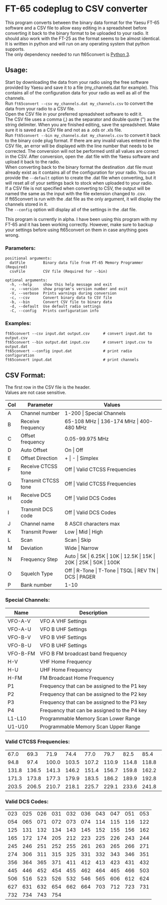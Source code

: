 # FT-65 codeplug to CSV converter
This program converts between the binary data format for the Yaesu FT-65 software and a CSV file to allow easy editing in a spreadsheet before converting it back to the binary format to be uploaded to your radio. It should also work with the FT-25 as the format seems to be almost identical.
It is written in python and will run on any operating system that python supports.  
The only dependency needed to run ft65convert is [Python 3](https://www.python.org/downloads/).

## Usage:
Start by downloading the data from your radio using the free software provided by Yaesu and save it to a file (my_channels.dat for example). This contains all of the configuration data for your radio as well as all of the channels.  
Run `ft65convert --csv my_channels.dat my_channels.csv` to convert the data from your radio to a CSV file.  
Open the CSV file in your preferred spreadsheet software to edit it.  
The CSV file uses a comma (,) as the separator and double quote (") as the string delimiter. 
When you are finished editing, save the spreadsheet. Make sure it is saved as a CSV file and not as a .ods or .xls file.  
Run `ft65convert --bin my_channels.dat my_channels.csv` to convert it back to the binary code plug format. If there are any invalid values entered in the CSV file, an error will be displayed with the line number that needs to be corrected. The conversion will not be performed until all values are correct in the CSV. After conversion, open the .dat file with the Yaesu software and upload it back to the radio.  
When converting back to the binary format the destination .dat file must already exist as it contains all of the configuration for your radio. You can provide the `--default` option to create the .dat file when converting, but it will reset all of your settings back to stock when uploaded to your radio.  
If a CSV file is not specified when converting to CSV, the output will be named the same as the input with the file extension changed to .csv.  
If ft65convert is run with the .dat file as the only argument, it will display the channels stored in it.  
The `--config` option will display all of the settings in the .dat file.

This program is currently in alpha. I have been using this program with my FT-65 and it has been working correctly. However, make sure to backup your settings before using ft65convert on them in case anything goes wrong.

### Parameters:
    positional arguments:
      datFile        Binary data file from FT-65 Memory Programmer (Required)
      csvFile        CSV file (Required for --bin)
    
    optional arguments:
      -h, --help     show this help message and exit
      -v, --version  show program's version number and exit
      -V, --verbose  Prints warnings during conversion
      -c, --csv      Convert binary data to CSV file
      -b, --bin      Convert CSV file to binary data
      -d, --default  Use default radio settings
      -C, --config   Prints configuration info

### Examples:
    ft65convert --csv input.dat output.csv      # convert input.dat to output.csv
    ft65convert --bin output.dat input.csv      # convert input.csv to output.dat
    ft65convert --config input.dat              # print radio configuration
    ft65convert input.dat                       # print channels


## CSV Format:
The first row in the CSV file is the header.  
Values are not case sensitive.

| Col | Parameter            | Values |
| --- | -------------------- | --- |
|  A  |  Channel number      | 1-200 \| Special Channels
|  B  |  Receive frequency   | 65-108 MHz \| 136-174 MHz \| 400-480 MHz
|  C  |  Offset frequency    | 0.05-99.975 MHz
|  D  |  Auto Offset         | On \| Off
|  E  |  Offset Direction    | + \| - \| Simplex
|  F  |  Receive CTCSS tone  | Off \| Valid CTCSS Frequencies
|  G  |  Transmit CTCSS tone | Off \| Valid CTCSS Frequencies
|  H  |  Receive DCS code    | Off \| Valid DCS Codes
|  I  |  Transmit DCS code   | Off \| Valid DCS Codes
|  J  |  Channel name        | 8 ASCII characters max
|  K  |  Transmit Power      | Low \| Mid \| High
|  L  |  Scan                | Scan \| Skip
|  M  |  Deviation           | Wide \| Narrow
|  N  |  Frequency Step      | Auto \| 5K \| 6.25K \| 10K \| 12.5K \| 15K \| 20K \| 25K \| 50K \| 100K
|  O  |  Squelch Type        | Off \| R-Tone \| T-Tone \| TSQL \| REV TN \| DCS \| PAGER
|  P  |  Bank number         | 1-10

### Special Channels:
| Name     | Description                                   |
|----------|----------------------------------------------|
| VFO-A-V  | VFO A VHF Settings                           |
| VFO-A-U  | VFO B UHF Settings                           |
| VFO-B-V  | VFO B VHF Settings                           |
| VFO-B-U  | VFO B UHF Settings                           |
| VFO-B-FM | VFO B FM broadcast band frequency            |
| H-V      | VHF Home Frequency                           |
| H-U      | UHF Home Frequency                           |
| H-FM     | FM Broadcast Home Frequency                  |
| P1       | Frequency that can be assigned to the P1 key |
| P2       | Frequency that can be assigned to the P2 key | 
| P3       | Frequency that can be assigned to the P3 key |
| P4       | Frequency that can be assigned to the P4 key |
| L1-L10   | Programmable Memory Scan Lower Range         |
| U1-U10   | Programmable Memory Scan Upper Range         |

### Valid CTCSS Frequencies:
|       |       |       |       |       |       |       |       |       |       |
| ----- | ------| ----- | ----- | ----- | ----- | ----- | ----- | ----- | ----- |
|  67.0 |  69.3 |  71.9 |  74.4 |  77.0 |  79.7 |  82.5 |  85.4 |  88.5 |  91.5 |
|  94.8 |  97.4 | 100.0 | 103.5 | 107.2 | 110.9 | 114.8 | 118.8 | 123.0 | 127.3 |
| 131.8 | 136.5 | 141.3 | 146.2 | 151.4 | 156.7 | 159.8 | 162.2 | 165.5 | 167.9 |
| 171.3 | 173.8 | 177.3 | 179.9 | 183.5 | 186.2 | 189.9 | 192.8 | 196.6 | 199.5 |
| 203.5 | 206.5 | 210.7 | 218.1 | 225.7 | 229.1 | 233.6 | 241.8 | 250.3 | 254.1 |

### Valid DCS Codes:
|     |     |     |     |     |     |     |     |     |     |
| --- | ----| --- | --- | --- | --- | --- | --- | --- | --- |
| 023 | 025 | 026 | 031 | 032 | 036 | 043 | 047 | 051 | 053 |
| 054 | 065 | 071 | 072 | 073 | 074 | 114 | 115 | 116 | 122 |
| 125 | 131 | 132 | 134 | 143 | 145 | 152 | 155 | 156 | 162 |
| 165 | 172 | 174 | 205 | 212 | 223 | 225 | 226 | 243 | 244 |
| 245 | 246 | 251 | 252 | 255 | 261 | 263 | 265 | 266 | 271 |
| 274 | 306 | 311 | 315 | 325 | 331 | 332 | 343 | 346 | 351 |
| 356 | 364 | 365 | 371 | 411 | 412 | 413 | 423 | 431 | 432 |
| 445 | 446 | 452 | 454 | 455 | 462 | 464 | 465 | 466 | 503 |
| 506 | 516 | 523 | 526 | 532 | 546 | 565 | 606 | 612 | 624 |
| 627 | 631 | 632 | 654 | 662 | 664 | 703 | 712 | 723 | 731 |
| 732 | 734 | 743 | 754 |     |     |     |     |     |     |

